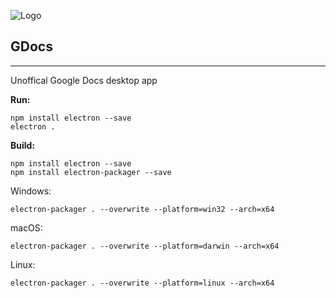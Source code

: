![Logo](http://res.cloudinary.com/vista1nik/image/upload/c_scale,w_320/v1507380163/gdocs-logo_yn2kkh.png)
## GDocs ##
----------
Unoffical Google Docs desktop app

**Run:**
 

    npm install electron --save
    electron .

**Build:**

    npm install electron --save
    npm install electron-packager --save
 Windows:
 

    electron-packager . --overwrite --platform=win32 --arch=x64
  macOS:
  

    electron-packager . --overwrite --platform=darwin --arch=x64 
   Linux:
   

    electron-packager . --overwrite --platform=linux --arch=x64 
